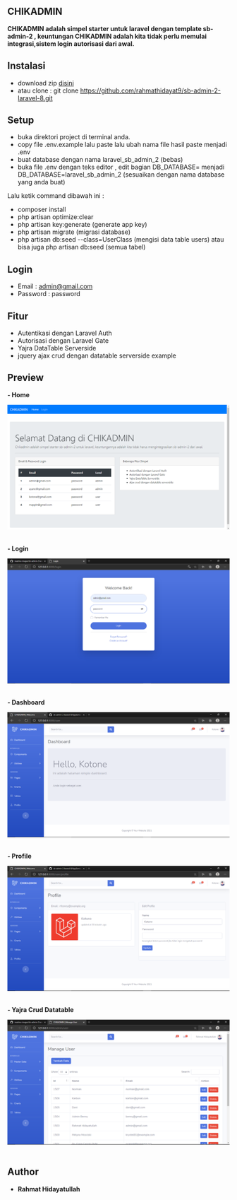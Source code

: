 ## CHIKADMIN
<p><b>
CHIKADMIN adalah simpel starter untuk laravel dengan template sb-admin-2 , keuntungan CHIKADMIN adalah kita tidak perlu memulai integrasi,sistem login autorisasi dari awal.
</b></p>

## Instalasi
- download zip <a href="https://github.com/rahmathidayat9/sb-admin-2-laravel-8/archive/master.zip">disini</a> 
- atau clone : git clone https://github.com/rahmathidayat9/sb-admin-2-laravel-8.git

## Setup
- buka direktori project di terminal anda.
- copy file .env.example lalu paste lalu ubah nama file hasil paste menjadi .env
- buat database dengan nama laravel_sb_admin_2 (bebas)
- buka file .env dengan teks editor , edit bagian DB_DATABASE= menjadi DB_DATABASE=laravel_sb_admin_2 
(sesuaikan dengan nama database yang anda buat)

Lalu ketik command dibawah ini : 

- composer install
- php artisan optimize:clear 
- php artisan key:generate (generate app key)
- php artisan migrate (migrasi database)
- php artisan db:seed --class=UserClass (mengisi data table users) atau bisa juga php artisan db:seed (semua tabel)

## Login
- Email : admin@gmail.com
- Password : password

## Fitur
- Autentikasi dengan Laravel Auth
- Autorisasi dengan Laravel Gate
- Yajra DataTable Serverside
- jquery ajax crud dengan datatable serverside example

## Preview

<b>- Home<b>

<a href="https://github.com/rahmathidayat9/readme-images/blob/master/laravel-sb-admin-2/Screenshot%20(837).png?raw=true">
<img src="https://github.com/rahmathidayat9/readme-images/blob/master/laravel-sb-admin-2/Screenshot%20(837).png?raw=true">
</a>
<br><br>

<b>- Login<b>

<a href="https://github.com/rahmathidayat9/readme-images/blob/master/laravel-sb-admin-2/Screenshot%20(803).png?raw=true">
	<img src="https://github.com/rahmathidayat9/readme-images/blob/master/laravel-sb-admin-2/Screenshot%20(803).png?raw=true">
</a>
<br><br>

<b>- Dashboard<b>

<a href="https://github.com/rahmathidayat9/readme-images/blob/master/laravel-sb-admin-2/Screenshot%20(830).png?raw=true">
	<img src="https://github.com/rahmathidayat9/readme-images/blob/master/laravel-sb-admin-2/Screenshot%20(830).png?raw=true">
</a>
<br><br>

<b>- Profile<b>

<a href="https://github.com/rahmathidayat9/readme-images/blob/master/laravel-sb-admin-2/Screenshot%20(831).png?raw=true">
	<img src="https://github.com/rahmathidayat9/readme-images/blob/master/laravel-sb-admin-2/Screenshot%20(831).png?raw=true">
</a>
<br><br>

<b>- Yajra Crud Datatable<b>

<a href="https://github.com/rahmathidayat9/readme-images/blob/master/laravel-sb-admin-2/Screenshot%20(805).png?raw=true">
	<img src="https://github.com/rahmathidayat9/readme-images/blob/master/laravel-sb-admin-2/Screenshot%20(805).png?raw=true">
</a>
<br><br>

## Author
- Rahmat Hidayatullah
